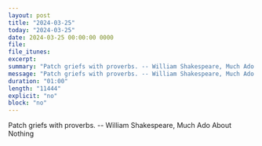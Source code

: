 ```yaml
---
layout: post
title: "2024-03-25"
today: "2024-03-25"
date: 2024-03-25 00:00:00 0000
file:
file_itunes:
excerpt:
summary: "Patch griefs with proverbs. -- William Shakespeare, Much Ado About Nothing "
message: "Patch griefs with proverbs. -- William Shakespeare, Much Ado About Nothing "
duration: "01:00"
length: "11444"
explicit: "no"
block: "no"
---
```

Patch griefs with proverbs. -- William Shakespeare, Much Ado About Nothing 

